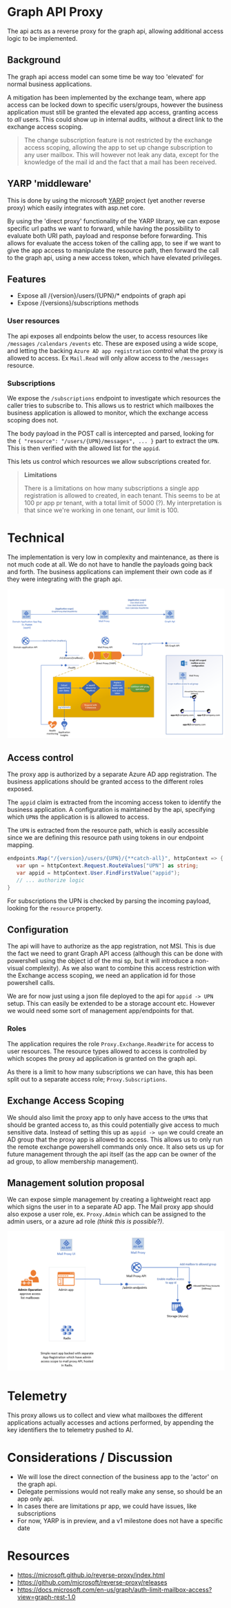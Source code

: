 # Graph API Proxy

The api acts as a reverse proxy for the graph api, allowing additional access logic to be implemented.

## Background

The graph api access model can some time be way too 'elevated' for normal business applications.

A mitigation has been implemented by the exchange team, where app access can be locked down to specific users/groups, however the business application must still be granted the elevated app access, granting access to *all* users. This could show up in internal audits, without a direct link to the exchange access scoping. 

> The change subscription feature is not restricted by the exchange access scoping, allowing the app to set up change subscription to any user mailbox. This will however not leak any data, except for the knowledge of the mail id and the fact that a mail has been received.


## YARP 'middleware'

This is done by using the microsoft [YARP](https://microsoft.github.io/reverse-proxy/index.html) project (yet another reverse proxy) which easily integrates with asp.net core.

By using the 'direct proxy' functionality of the YARP library, we can expose specific url paths we want to forward, while having the possibility to evaluate both URI path, payload and response before forwarding.
This allows for evaluate the access token of the calling app, to see if we want to give the app access to manipulate the resource path, then forward the call to the graph api, using a new access token, which have elevated privileges.

## Features

- Expose all /{version}/users/{UPN}/* endpoints of graph api
- Expose /{versions}/subscriptions methods

### User resources

The api exposes all endpoints below the user, to access resources like `/messages` `/calendars` `/events` etc. These are exposed using a wide scope, and letting the backing `Azure AD app registration` control what the proxy is allowed to access. Ex `Mail.Read` will only allow access to the `/messages` resource. 


### Subscriptions

We expose the `/subscriptions` endpoint to investigate which resources the caller tries to subscribe to. This allows us to restrict which mailboxes the business application is allowed to monitor, which the exchange access scoping does not.

The body payload in the POST call is intercepted and parsed, looking for the `{ "resource": "/users/{UPN}/messages", ... }` part to extract the `UPN`. This is then verified with the allowed list for the `appid`.

This lets us control which resources we allow subscriptions created for.

> **Limitations**
>
> There is a limitations on how many subscriptions a single app registration is allowed to created, in each tenant. This seems to be at 100 pr app pr tenant, with a total limit of 5000 (?). My interpretation is that since we're working in one tenant, our limit is 100.

# Technical

The implementation is very low in complexity and maintenance, as there is not much code at all. We do not have to handle the payloads going back and forth. The business applications can implement their own code as if they were integrating with the graph api. 

![img](images/overview.png)

## Access control

The proxy app is authorized by a separate Azure AD app registration. The business applications should be granted access to the different roles exposed. 

The `appid` claim is extracted from the incoming access token to identify the business application. A configuration is maintained by the api, specifying which `UPN`s the application is is allowed to access.

The `UPN` is extracted from the resource path, which is easily accessible since we are defining this resource path using tokens in our endpoint mapping.

```csharp
endpoints.Map("/{version}/users/{UPN}/{**catch-all}", httpContext => {
   var upn = httpContext.Request.RouteValues["UPN"] as string;
   var appid = httpContext.User.FindFirstValue("appid");
   // ... authorize logic
}
```

For subscriptions the UPN is checked by parsing the incoming payload, looking for the `resource` property.

## Configuration

The api will have to authorize as the app registration, not MSI. This is due the fact we need to grant Graph API access (although this can be done with powershell using the object id of the msi sp, but it will introduce a non-visual complexity). As we also want to combine this access restriction with the Exchange access scoping, we need an application id for those powershell calls.

We are for now just using a json file deployed to the api for `appid -> UPN` setup. This can easily be extended to be a storage account etc. However we would need some sort of management app/endpoints for that.

### Roles
The application requires the role `Proxy.Exchange.ReadWrite` for access to user resources. The resource types allowed to access is controlled by which scopes the proxy ad application is granted on the graph api.

As there is a limit to how many subscriptions we can have, this has been split out to a separate access role; `Proxy.Subscriptions`.

## Exchange Access Scoping

We should also limit the proxy app to only have access to the `UPN`s that should be granted access to, as this could potentially give access to much sensitive data. Instead of setting this up as `appid -> upn` we could create an AD group that the proxy app is allowed to access. This allows us to only run the remote exchange powershell commands only once. It also sets us up for future management through the api itself (as the app can be owner of the ad group, to allow membership management).

## Management solution proposal

We can expose simple management by creating a lightweight react app which signs the user in to a separate AD app. The Mail proxy app should also expose a user role, ex. `Proxy.Admin` which can be assigned to the admin users, or a azure ad role *(think this is possible?)*.

![img](images/management.png)

# Telemetry

This proxy allows us to collect and view what mailboxes the different applications actually accesses and actions performed, by appending the key identifiers the to telemetry pushed to AI.

# Considerations / Discussion

- We will lose the direct connection of the business app to the 'actor' on the graph api. 
- Delegate permissions would not really make any sense, so should be an app only api.
- In cases there are limitations pr app, we could have issues, like subscriptions
- For now, YARP is in preview, and a v1 milestone does not have a specific date

# Resources

- https://microsoft.github.io/reverse-proxy/index.html
- https://github.com/microsoft/reverse-proxy/releases
- https://docs.microsoft.com/en-us/graph/auth-limit-mailbox-access?view=graph-rest-1.0

